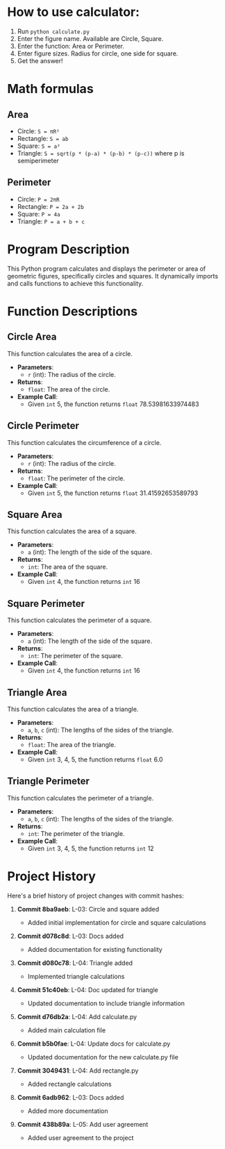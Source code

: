 # How to use calculator:
1. Run `python calculate.py`
2. Enter the figure name. Available are Circle, Square.
3. Enter the function: Area or Perimeter.
4. Enter figure sizes. Radius for circle, one side for square.
5. Get the answer!

# Math formulas
## Area
- Circle: `S = πR²`
- Rectangle: `S = ab`
- Square: `S = a²`
- Triangle: `S = sqrt(p * (p-a) * (p-b) * (p-c))` where p is semiperimeter

## Perimeter
- Circle: `P = 2πR`
- Rectangle: `P = 2a + 2b`
- Square: `P = 4a`
- Triangle: `P = a + b + c`

# Program Description

This Python program calculates and displays the perimeter or area of geometric figures, specifically circles and squares. It dynamically imports and calls functions to achieve this functionality.

# Function Descriptions

## Circle Area

This function calculates the area of a circle.

- **Parameters**: 
  - `r` (int): The radius of the circle.
- **Returns**: 
  - `float`: The area of the circle.
- **Example Call**: 
  - Given `int` 5, the function returns `float` 78.53981633974483


## Circle Perimeter

This function calculates the circumference of a circle.

- **Parameters**: 
  - `r` (int): The radius of the circle.
- **Returns**: 
  - `float`: The perimeter of the circle.
- **Example Call**: 
  - Given `int` 5, the function returns `float` 31.41592653589793

## Square Area

This function calculates the area of a square.

- **Parameters**: 
  - `a` (int): The length of the side of the square.
- **Returns**: 
  - `int`: The area of the square.
- **Example Call**:
  - Given `int` 4, the function returns `int` 16

## Square Perimeter

This function calculates the perimeter of a square.

- **Parameters**: 
  - `a` (int): The length of the side of the square.
- **Returns**: 
  - `int`: The perimeter of the square.
- **Example Call**: 
  - Given `int` 4, the function returns `int` 16

## Triangle Area

This function calculates the area of a triangle.

- **Parameters**: 
  - `a`, `b`, `c` (int): The lengths of the sides of the triangle.
- **Returns**: 
  - `float`: The area of the triangle.
- **Example Call**: 
  - Given `int` 3, 4, 5, the function returns `float` 6.0

## Triangle Perimeter

This function calculates the perimeter of a triangle.

- **Parameters**: 
  - `a`, `b`, `c` (int): The lengths of the sides of the triangle.
- **Returns**: 
  - `int`: The perimeter of the triangle.
- **Example Call**: 
  - Given `int` 3, 4, 5, the function returns `int` 12

# Project History
Here's a brief history of project changes with commit hashes:

1. **Commit 8ba9aeb**: L-03: Circle and square added
   - Added initial implementation for circle and square calculations

2. **Commit d078c8d**: L-03: Docs added
   - Added documentation for existing functionality

3. **Commit d080c78**: L-04: Triangle added
   - Implemented triangle calculations

4. **Commit 51c40eb**: L-04: Doc updated for triangle
   - Updated documentation to include triangle information

5. **Commit d76db2a**: L-04: Add calculate.py
   - Added main calculation file

6. **Commit b5b0fae**: L-04: Update docs for calculate.py
   - Updated documentation for the new calculate.py file

7. **Commit 3049431**: L-04: Add rectangle.py
   - Added rectangle calculations

8. **Commit 6adb962**: L-03: Docs added
   - Added more documentation

9. **Commit 438b89a**: L-05: Add user agreement
   - Added user agreement to the project
